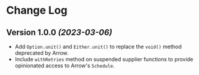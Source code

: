 Change Log
==========

Version 1.0.0 *(2023-03-06)*
----------------------------

* Add `Option.unit()` and `Either.unit()` to replace the `void()` method deprecated by Arrow.
* Include `withRetries` method on suspended supplier functions to provide opinionated access to Arrow's `Schedule`.
